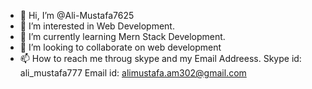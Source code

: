 - 👋 Hi, I’m @Ali-Mustafa7625
- 👀 I’m interested in Web Development.
- 🌱 I’m currently learning Mern Stack Development.
- 💞️ I’m looking to collaborate on web development
- 📫 How to reach me throug skype and my Email Addreess. Skype id: ali_mustafa777 Email id: alimustafa.am302@gmail.com


<!---
Ali-Mustafa7625/Ali-Mustafa7625 is a ✨ special ✨ repository because its `README.md` (this file) appears on your GitHub profile.
You can click the Preview link to take a look at your changes.
--->
